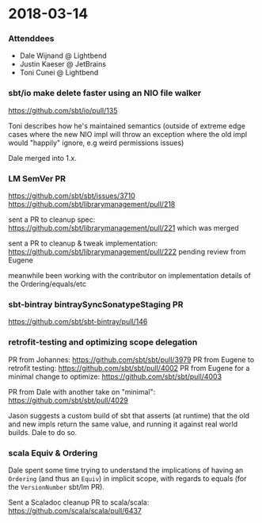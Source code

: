 # 2018-03-14

### Attenddees

- Dale Wijnand @ Lightbend
- Justin Kaeser @ JetBrains
- Toni Cunei @ Lightbend

### sbt/io make delete faster using an NIO file walker

https://github.com/sbt/io/pull/135

Toni describes how he's maintained semantics (outside of extreme edge cases where the new NIO impl will throw an
exception where the old impl would "happily" ignore, e.g weird permissions issues)

Dale merged into 1.x.

### LM SemVer PR

https://github.com/sbt/sbt/issues/3710
https://github.com/sbt/librarymanagement/pull/218

sent a PR to cleanup spec: https://github.com/sbt/librarymanagement/pull/221
which was merged

sent a PR to cleanup & tweak implementation: https://github.com/sbt/librarymanagement/pull/222
pending review from Eugene

meanwhile been working with the contributor on implementation details of the Ordering/equals/etc

### sbt-bintray bintraySyncSonatypeStaging PR

https://github.com/sbt/sbt-bintray/pull/146

### retrofit-testing and optimizing scope delegation

PR from Johannes: https://github.com/sbt/sbt/pull/3979
PR from Eugene to retrofit testing: https://github.com/sbt/sbt/pull/4002
PR from Eugene for a minimal change to optimize: https://github.com/sbt/sbt/pull/4003

PR from Dale with another take on "minimal": https://github.com/sbt/sbt/pull/4029

Jason suggests a custom build of sbt that asserts (at runtime) that the old and new impls return the same value,
and running it against real world builds. Dale to do so.

### scala Equiv & Ordering

Dale spent some time trying to understand the implications of having an `Ordering` (and thus an `Equiv`) in
implicit scope, with regards to equals (for the `VersionNumber` sbt/lm PR).

Sent a Scaladoc cleanup PR to scala/scala: https://github.com/scala/scala/pull/6437
